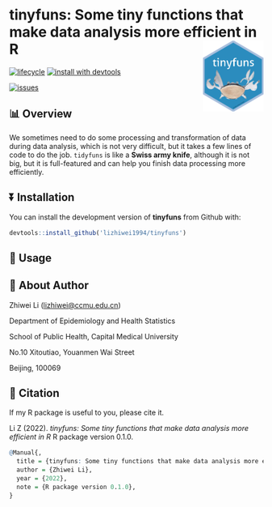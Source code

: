 
<!-- README.md is generated from README.Rmd. Please edit that file -->

# tinyfuns: Some tiny functions that make data analysis more efficient in R <img src="man/figures/logo.png" alt="logo" align="right" height="140" width="120"/>

[![lifecycle](https://img.shields.io/badge/lifecycle-experimental-%23fd8008.svg)](https://lifecycle.r-lib.org/articles/stages.html)
[![install with
devtools](https://img.shields.io/badge/install%20with-devtools-brightgreen.svg)](https://cran.r-project.org/web/packages/devtools/index.html)
<!-- [![Hits](https://hits.seeyoufarm.com/api/count/incr/badge.svg?url=https%3A%2F%2Fgithub.com%2Flizhiwei1994%2Ftinyfuns&count_bg=%2379C83D&title_bg=%23555555&icon=&icon_color=%23E7E7E7&title=hits&edge_flat=false)](https://hits.seeyoufarm.com) -->
[![issues](https://img.shields.io/github/issues/lizhiwei1994/tinyfuns.svg)](https://github.com/lizhiwei1994/tinyfuns/issues)

## :bar_chart: Overview

We sometimes need to do some processing and transformation of data
during data analysis, which is not very difficult, but it takes a few
lines of code to do the job. `tidyfuns` is like a **Swiss army knife**,
although it is not big, but it is full-featured and can help you finish
data processing more efficiently.

## :arrow_double_down: Installation

You can install the development version of **tinyfuns** from Github
with:

``` r
devtools::install_github('lizhiwei1994/tinyfuns')
```

## :beginner: Usage

## :page_with_curl: About Author

Zhiwei Li (<lizhiwei@ccmu.edu.cn>)

Department of Epidemiology and Health Statistics

School of Public Health, Capital Medical University

No.10 Xitoutiao, Youanmen Wai Street

Beijing, 100069

## :page_with_curl: Citation

If my R package is useful to you, please cite it.

Li Z (2022). *tinyfuns: Some tiny functions that make data analysis more
efficient in R* R package version 0.1.0.

``` r
@Manual{,
  title = {tinyfuns: Some tiny functions that make data analysis more efficient in R},
  author = {Zhiwei Li},
  year = {2022},
  note = {R package version 0.1.0},
}
```
